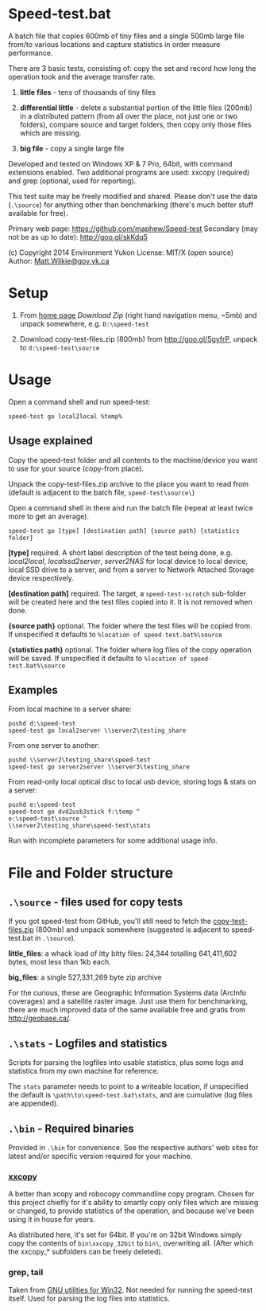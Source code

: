 # Speed-test.bat

A batch file that copies 600mb of tiny files and a single 500mb large file from/to various locations and capture statistics in order measure performance.

There are 3 basic tests, consisting of: copy the set and record how long the operation took and the average transfer rate.

1. **little files** - tens of thousands of tiny files

2. **differential little** - delete a substantial portion of the little files (200mb) in a distributed pattern (from all over the place, not just one or two folders), compare source and target folders, then copy only those files which are missing.

3. **big file** - copy a single large file


Developed and tested on Windows XP & 7 Pro, 64bit, with command extensions enabled. Two additional programs are used: xxcopy (required) and grep (optional, used for reporting).

This test suite may be freely modified and shared. Please don't use the data (`.\source`) for anything other than benchmarking (there's much better stuff available for free).

Primary web page: https://github.com/maphew/Speed-test
Secondary (may not be as up to date): http://goo.gl/skKdq5

(c) Copyright 2014 Environment Yukon
License: MIT/X (open source)
Author:  Matt.Wilkie@gov.yk.ca

# Setup

1. From [home page](https://github.com/maphew/Speed-test) *Download Zip* (right hand navigation menu, ~5mb) and unpack somewhere, e.g. `D:\speed-test`

2. Download copy-test-files.zip (800mb) from http://goo.gl/5gyfrP, unpack to `d:\speed-test\source`


# Usage

Open a command shell and run speed-test:

    speed-test go local2local %temp%

## Usage explained
Copy the speed-test folder and all contents to the machine/device you want to use for your source (copy-from place).

Unpack the copy-test-files.zip archive to the place you want to read from (default is adjacent to the batch file, `speed-test\source\`) 

Open a command shell in there and run the batch file (repeat at least twice more to get an average).

    speed-test go [type] [destination path] {source path} {statistics folder}

**[type]** required. A short label description of the test being done, e.g. *local2local*, *localssd2server*, *server2NAS* for local device to local device, local SSD drive to a server, and from a server to Network Attached Storage device respectively.

**[destination path]** required. The target, a `speed-test-scratch` sub-folder will be created here and the test files copied into it. It is not removed when done.

**{source path}** optional. The folder where the test files will be copied from. If unspecified it defaults to `%location of speed-test.bat%\source`

**{statistics path}** optional. The folder where log files of the copy operation will be saved. If unspecified it defaults to `%location of speed-test.bat%\source`
 

## Examples 

From local machine to a server share:

    pushd d:\speed-test
    speed-test go local2server \\server2\testing_share

From one server to another:

    pushd \\server2\testing_share\speed-test
    speed-test go server2server \\server3\testing_share

From read-only local optical disc to local usb device, storing logs & stats on a server:

    pushd e:\speed-test
    speed-test go dvd2usb3stick f:\temp ^
    e:\speed-test\source ^
    \\server2\testing_share\speed-test\stats

Run with incomplete parameters for some additional usage info.

# File and Folder structure

## `.\source` - files used for copy tests

If you got speed-test from GitHub, you'll still need to fetch the [copy-test-files.zip](https://drive.google.com/folderview?id=0B56GxmszgM49RVJ5TFlVUFR1aVk&usp=sharing) (800mb) and unpack somewhere (suggested is adjacent to speed-test.bat in `.\source`).


**little_files**: a whack load of itty bitty files: 24,344 totalling 641,411,602 bytes, most less than 1kb each.

**big_files**: a single 527,331,269 byte zip archive

For the curious, these are Geographic Information Systems data (ArcInfo coverages) and a satellite raster image. Just use them for benchmarking, there are much improved data of the same available free and gratis from http://geobase.ca/.


## `.\stats` - Logfiles and statistics

Scripts for parsing the logfiles into usable statistics, plus some logs and statistics from my own machine for reference.

The `stats` parameter needs to point to a writeable location, if unspecified the default is `\path\to\speed-test.bat\stats`, and are cumulative (log files are appended).


## `.\bin` - Required binaries

Provided in `.\bin` for convenience. See the respective authors' web sites for latest and/or specific version required for your machine.

### [xxcopy](www.xxcopy.com)

A better than xcopy and robocopy commandline copy program. Chosen for this project chiefly for it's ability to smartly copy only files which are missing or changed, to provide statistics of the operation, and because we've been using it in house for years.

As distributed here, it's set for 64bit. If you're on 32bit Windows simply copy the contents  of `bin\xxcopy_32bit` to `bin\`, overwriting all. (After which the xxcopy_* subfolders can be freely deleted).

### grep, tail

Taken from [GNU utilities for Win32](http://unxutils.sourceforge.net/). Not needed for running the speed-test itself. Used for parsing the log files into statistics.  




